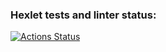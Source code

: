 ### Hexlet tests and linter status:
[![Actions Status](https://github.com/s-peftev/frontend-project-lvl3/workflows/hexlet-check/badge.svg)](https://github.com/s-peftev/frontend-project-lvl3/actions)